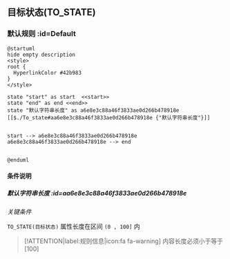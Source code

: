 ## 目标状态(TO_STATE) <!-- {docsify-ignore-all} -->

   

### 默认规则 :id=Default

```plantuml
@startuml
hide empty description
<style>
root {
  HyperlinkColor #42b983
}
</style>

state "start" as start  <<start>>
state "end" as end <<end>>
state "默认字符串长度" as a6e8e3c88a46f3833ae0d266b478918e [[$./To_state#aa6e8e3c88a46f3833ae0d266b478918e {"默认字符串长度"}]]


start --> a6e8e3c88a46f3833ae0d266b478918e 
a6e8e3c88a46f3833ae0d266b478918e --> end 


@enduml
```

#### 条件说明

##### 默认字符串长度 :id=aa6e8e3c88a46f3833ae0d266b478918e


*关键条件*


`TO_STATE(目标状态)` 属性长度在区间 `(0 , 100]` 内

> [!ATTENTION|label:规则信息|icon:fa fa-warning]
> 内容长度必须小于等于[100]







